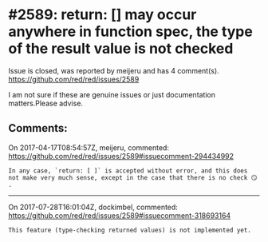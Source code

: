 
#2589: return: [<types>] may occur anywhere in function spec, the type of the result value is not checked
================================================================================
Issue is closed, was reported by meijeru and has 4 comment(s).
<https://github.com/red/red/issues/2589>

I am not sure if these are genuine issues or just documentation matters.Please advise.


Comments:
--------------------------------------------------------------------------------

On 2017-04-17T08:54:57Z, meijeru, commented:
<https://github.com/red/red/issues/2589#issuecomment-294434992>

    In any case, `return: [ ]` is accepted without error, and this does not make very much sense, except in the case that there is no check 😏 .

--------------------------------------------------------------------------------

On 2017-07-28T16:01:04Z, dockimbel, commented:
<https://github.com/red/red/issues/2589#issuecomment-318693164>

    This feature (type-checking returned values) is not implemented yet.


